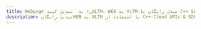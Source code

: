 ---title: Webpage را به  تبدیل کنیدXLTM، WEB به XLTM مبدل رایگان یا C++ SDKdescription: تبدیل رایگانWEB به XLTM با استفاده از C++ Cloud APIs & SDK همچنین اسناد PDF را در Cloud ایجاد، ویرایش و رندر کنید.---